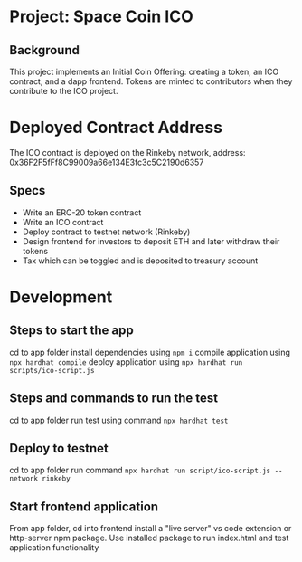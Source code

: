 # Project: Space Coin ICO


## Background
This project implements an Initial Coin Offering: creating a token, an ICO contract, and a dapp frontend. Tokens are minted to contributors when they contribute to the ICO project.

# Deployed Contract Address
The ICO contract is deployed on the Rinkeby network, address:
0x36F2F5fFf8C99009a66e134E3fc3c5C2190d6357


## Specs

  - Write an ERC-20 token contract
  - Write an ICO contract
  - Deploy contract to testnet network (Rinkeby)
  - Design frontend for investors to deposit ETH and later withdraw their tokens
  - Tax which can be toggled and is deposited to treasury account

# Development

## Steps to start the app
cd to app folder
install dependencies using `npm i`
compile application using `npx hardhat compile`
deploy application using `npx hardhat run scripts/ico-script.js`

## Steps and commands to run the test
cd to app folder
run test using command `npx hardhat test`

## Deploy to testnet
cd to app folder
run command `npx hardhat run script/ico-script.js --network rinkeby`

## Start frontend application
From app folder, cd into frontend
install a "live server" vs code extension or http-server npm package.
Use installed package to run index.html and test application functionality

